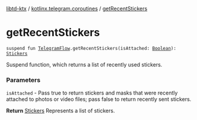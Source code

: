 [libtd-ktx](../index.md) / [kotlinx.telegram.coroutines](index.md) / [getRecentStickers](./get-recent-stickers.md)

# getRecentStickers

`suspend fun `[`TelegramFlow`](../kotlinx.telegram.core/-telegram-flow/index.md)`.getRecentStickers(isAttached: `[`Boolean`](https://kotlinlang.org/api/latest/jvm/stdlib/kotlin/-boolean/index.html)`): `[`Stickers`](https://tdlibx.github.io/td/docs/org/drinkless/td/libcore/telegram/TdApi/Stickers.html)

Suspend function, which returns a list of recently used stickers.

### Parameters

`isAttached` - Pass true to return stickers and masks that were recently attached to photos or
video files; pass false to return recently sent stickers.

**Return**
[Stickers](https://tdlibx.github.io/td/docs/org/drinkless/td/libcore/telegram/TdApi/Stickers.html) Represents a list of stickers.


